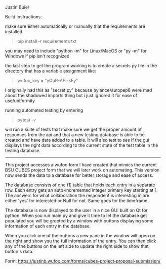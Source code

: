 Justin Buiel

Build Instructions:

make sure either automatically or manually that the requirements are installed
>pip install -r requirements.txt

you may need to include "python -m" for Linux/MacOS or "py -m" for Windows if pip isn't recognized

the last step to get the program working is to create a secrets.py file in the directory that has a variable assignment like: 
>wufoo_key = "yOuR-APi-kEy"

I originally had this as "secret.py" because pylance/autopep8 were mad about the shadowed imports thing but i just ignored it for ease of use/uniformity


running automated testing by entering
>pytest -v

will run a suite of tests that make sure we get the proper amount of responses from the api and that a new testing database is able to be created and have data added to a table. It will also test to see if the gui displays the right data according to the current state of the test table in the testing database. 
___

This project accesses a wufoo form I have created that mimics the current BSU CUBES project form that we will later work on automating. This version now sends the data to a database for better storage and ease of access. 

The database consists of one (1) table that holds each entry in a separate row. Each entry gets an auto-incremented integer primary key starting at 1. The answers for what collaboration the respondent is interesting in are either 'yes' for interested or Null for not. Same goes for the timeframe. 

The database is now displayed to the user in a nice GUI built on Qt for python. When you run main.py and give it time to let the database get populated you will be greeted by a window with buttons displaying some information of each entry in the database. 

When you click one of the buttons a new pane in the window will open on the right and show you the full information of the entry. You can then click any of the buttons on the left side to update the right side to show that button's data.

Form: https://justinb.wufoo.com/forms/cubes-project-proposal-submission/